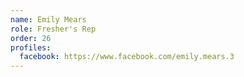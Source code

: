 ```yaml
---
name: Emily Mears
role: Fresher's Rep
order: 26
profiles:
  facebook: https://www.facebook.com/emily.mears.3
---
```

